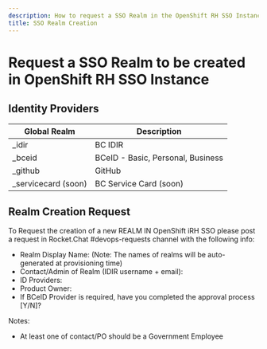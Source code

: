 ```yaml
---
description: How to request a SSO Realm in the OpenShift RH SSO Instance.
title: SSO Realm Creation
---
```

# Request a SSO Realm to be created in OpenShift RH SSO Instance

## Identity Providers

| Global Realm         | Description                                                   |
|----------------------|---------------------------------------------------------------|
| _idir                | BC IDIR                                                       |
| _bceid               | BCeID - Basic, Personal, Business                             |
| _github              | GitHub                                                        |
| _servicecard  (soon) | BC Service Card  (soon)                                       |

## Realm Creation Request

To Request the creation of a new REALM IN OpenShift iRH SSO please post a request in Rocket.Chat #devops-requests channel with the following info:


* Realm Display Name:                           (Note: The names of realms will be auto-generated at provisioning time)
* Contact/Admin of Realm (IDIR username + email):
* ID Providers:
* Product Owner:
* If BCeID Provider is required, have you completed the approval process [Y/N]?

Notes:
- At least one of contact/PO should be a Government Employee
